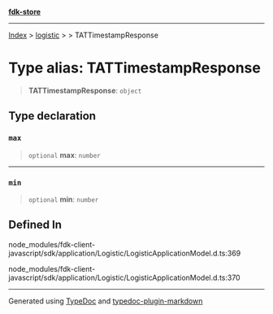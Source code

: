 [**fdk-store**](../../../README.md)
***

[Index](../../../API.md) > [logistic](../../README.md) > [<internal>](../README.md) > TATTimestampResponse

# Type alias: TATTimestampResponse

> **TATTimestampResponse**: `object`

## Type declaration

### `max`

> `optional` **max**: `number`

***

### `min`

> `optional` **min**: `number`

## Defined In

node\_modules/fdk-client-javascript/sdk/application/Logistic/LogisticApplicationModel.d.ts:369

node\_modules/fdk-client-javascript/sdk/application/Logistic/LogisticApplicationModel.d.ts:370

***
Generated using [TypeDoc](https://typedoc.org/) and [typedoc-plugin-markdown](https://www.npmjs.com/package/typedoc-plugin-markdown)
